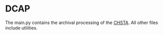 # DCAP

The main.py contains the archival processing of the [CHSTA](https://github.com/lizhouf/CHSTA). All other files include utilities.
